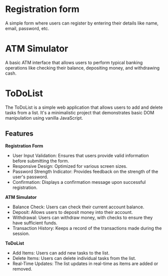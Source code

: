 # Registration form
   A simple form where users can register by entering their details like name, email, password, etc.
#  ATM Simulator
   A basic ATM interface that allows users to perform typical banking operations like checking their balance, depositing money, and withdrawing cash.
#  ToDoList
The ToDoList is a simple web application that allows users to add and delete tasks from a list. It's a minimalistic project that demonstrates basic DOM manipulation using vanilla JavaScript.

## Features
**Registration Form**
- User Input Validation: Ensures that users provide valid information before submitting the form.
- Responsive Design: Optimized for various screen sizes.
- Password Strength Indicator: Provides feedback on the strength of the user's password.
- Confirmation: Displays a confirmation message upon successful registration.
  
**ATM Simulator**
- Balance Check: Users can check their current account balance.
- Deposit: Allows users to deposit money into their account.
- Withdrawal: Users can withdraw money, with checks to ensure they have sufficient funds.
- Transaction History: Keeps a record of the transactions made during the session.

**ToDoList**
- Add Items: Users can add new tasks to the list.
- Delete Items: Users can delete individual tasks from the list.
- Real-Time Updates: The list updates in real-time as items are added or removed.

